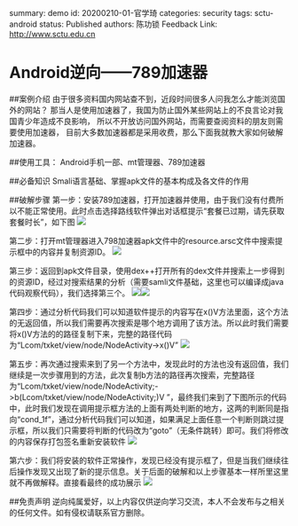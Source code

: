 summary: demo
id: 20200210-01-官学琦
categories: security
tags: sctu-android
status: Published 
authors: 陈功锁
Feedback Link: http://www.sctu.edu.cn

# Android逆向——789加速器

##案例介绍
由于很多资料国内网站查不到，近段时间很多人问我怎么才能浏览国外的网站？
那当人是使用加速器了，我国为防止国外某些网站上的不良言论对我国青少年造成不良影响，
所以不开放访问国外网站，而需要查阅资料的朋友则需要使用加速器，
目前大多数加速器都是采用收费，那么下面我就教大家如何破解加速器。

##使用工具：
Android手机一部、mt管理器、789加速器

##必备知识
Smali语言基础、掌握apk文件的基本构成及各文件的作用

##破解步骤
第一步：安装789加速器，打开加速器并使用，由于我们没有付费所以不能正常使用。此时点击选择路线软件弹出对话框提示“套餐已过期，请先获取套餐时长”，如下图
![](assets/20200210-01-官学琦-01.jpg)

第二步：打开mt管理器进入798加速器apk文件中的resource.arsc文件中搜索提示框中的内容并复制资源ID。
![](assets/20200210-01-官学琦-02.jpg)

第三步：返回到apk文件目录，使用dex++打开所有的dex文件并搜索上一步得到的资源ID，经过对搜索结果的分析（需要samli文件基础，这里也可以编译成java代码观察代码），我们选择第三个。
![](assets/20200210-01-官学琦-03.jpg)![](assets/20200210-01-官学琦-04.jpg)

第四步：通过分析代码我们可以知道软件提示的内容写在x()V方法里面，这个方法的无返回值，所以我们需要再次搜索是哪个地方调用了该方法。所以此时我们需要将x()V方法的的路径复制下来，完整的路径代码为“Lcom/txket/view/node/NodeActivity->x()V”
![](assets/20200210-01-官学琦-05.jpg)

第五步：再次通过搜索来到了另一个方法中，发现此时的方法也没有返回值，我们继续是一次步骤用到的方法，此次复制b方法的路径再次搜索，完整路径为“Lcom/txket/view/node/NodeActivity;->b(Lcom/txket/view/node/NodeActivity;)V ”，最终我们来到了下图所示的代码中，此时我们发现在调用提示框方法的上面有两处判断的地方，这两的判断同是指向“cond_1f”，通过分析代码我们可以知道，如果满足上面任意一个判断则跳过提示框，所以我们只需要将判断的代码改为“goto”（无条件跳转）即可。我们将修改的内容保存打包签名重新安装软件
![](assets/20200210-01-官学琦-06.jpg)

第六步：我们将安装的软件正常操作，发现已经没有提示框了，但是当我们继续往后操作发现又出现了新的提示信息。关于后面的破解和以上步骤基本一样所里这里就不再做解释。直接看最终的成功展示
![](assets/20200210-01-官学琦-07.jpg)

##免责声明
逆向纯属爱好，以上内容仅供逆向学习交流，本人不会发布与之相关的任何文件。如有侵权请联系官方删除。




